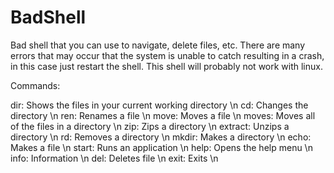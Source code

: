# BadShell
Bad shell that you can use to navigate, delete files, etc.
There are many errors that may occur that the system is unable to catch resulting in a crash, in this case just restart the shell. This shell will probably not work with linux.

Commands:

dir: Shows the files in your current working directory \n
cd: Changes the directory \n
ren: Renames a file \n
move: Moves a file \n
moves: Moves all of the files in a directory \n
zip: Zips a directory \n
extract: Unzips a directory \n
rd: Removes a directory \n
mkdir: Makes a directory \n
echo: Makes a file \n
start: Runs an application \n
help: Opens the help menu \n
info: Information \n
del: Deletes file \n
exit: Exits \n

